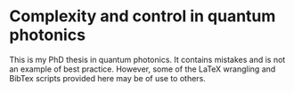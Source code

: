 # Complexity and control in quantum photonics

This is my PhD thesis in quantum photonics. It contains mistakes and is not an example of best practice. However, some of the LaTeX wrangling and BibTex scripts provided here may be of use to others.
